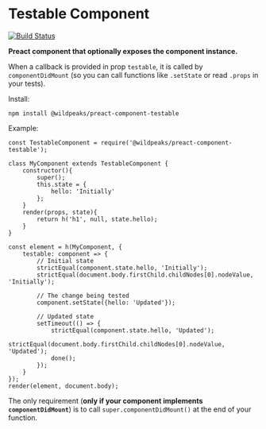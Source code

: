 # Testable Component

[![Build Status](https://travis-ci.org/wildpeaks/package-preact-component-testable.svg?branch=master)](https://travis-ci.org/wildpeaks/package-preact-component-testable)

**Preact component that optionally exposes the component instance.**

When a callback is provided in prop `testable`, it is called by `componentDidMount`
(so you can call functions like `.setState` or read `.props` in your tests).


Install:

	npm install @wildpeaks/preact-component-testable


Example:

	const TestableComponent = require('@wildpeaks/preact-component-testable');

	class MyComponent extends TestableComponent {
		constructor(){
			super();
			this.state = {
				hello: 'Initially'
			};
		}
		render(props, state){
			return h('h1', null, state.hello);
		}
	}

	const element = h(MyComponent, {
		testable: component => {
			// Initial state
			strictEqual(component.state.hello, 'Initially');
			strictEqual(document.body.firstChild.childNodes[0].nodeValue, 'Initially');

			// The change being tested
			component.setState({hello: 'Updated'});

			// Updated state
			setTimeout(() => {
				strictEqual(component.state.hello, 'Updated');
				strictEqual(document.body.firstChild.childNodes[0].nodeValue, 'Updated');
				done();
			});
		}
	});
	render(element, document.body);


The only requirement (**only if your component implements `componentDidMount`**)
is to call `super.componentDidMount()` at the end of your function.

